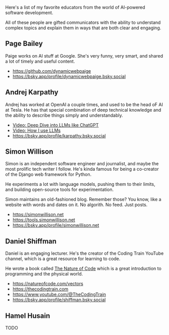 <!--
title: AI People
description: Human experts who are good at teaching about artificial intelligence and software development.
publish_date: 2025-03-11
noIndex: true
-->

Here's a list of my favorite educators from the world of AI-powered software development.

All of these people are gifted communicators with the ability to understand complex topics and explain them in ways that are both clear and engaging.

## Page Bailey

Paige works on AI stuff at Google. She's very funny, very smart, and shared a lot of timely and useful content.

- https://github.com/dynamicwebpaige
- https://bsky.app/profile/dynamicwebpaige.bsky.social

## Andrej Karpathy

Andrej has worked at OpenAI a couple times, and used to be the head oF AI at Tesla. He has that special combination of deep technical knowledge and the ability to describe things simply and understandably.

- [Video: Deep Dive into LLMs like ChatGPT](https://www.youtube.com/watch?v=7xTGNNLPyMI)
- [Video: How I use LLMs](https://www.youtube.com/watch?v=EWvNQjAaOHw)
- https://bsky.app/profile/karpathy.bsky.social

## Simon Willison

Simon is an independent software engineer and journalist, and maybe the most prolific tech writer I follow. He's kinda famous for being a co-creator of the Django web framework for Python.

He experiments a lot with language models, pushing them to their limits, and building open-source tools for experimentation.

Simon maintains an old-fashioned blog. Remember those? You know, like a website with words and dates on it. No algorith. No feed. Just posts.

- https://simonwillison.net
- https://tools.simonwillison.net
- https://bsky.app/profile/simonwillison.net

## Daniel Shiffman

Daniel is an engaging lecturer. He's the creator of the Coding Train YouTube channel, which is a great resource for learning to code.

He wrote a book called [The Nature of Code](https://natureofcode.com/) which is a great introduction to programming and the physical world.

- https://natureofcode.com/vectors
- https://thecodingtrain.com
- https://www.youtube.com/@TheCodingTrain
- https://bsky.app/profile/shiffman.bsky.social

## Hamel Husain

TODO
